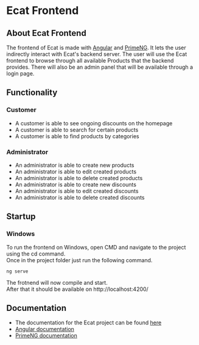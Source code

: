 # Ecat Frontend

## About Ecat Frontend
The frontend of Ecat is made with [Angular](https://angular.io/) and [PrimeNG](https://www.primefaces.org/primeng/).
It lets the user indirectly interact with Ecat's backend server. The user will use the Ecat frontend to browse through all available Products that the backend provides. There will also be an admin panel that will be available through a login page.

## Functionality
### Customer
- A customer is able to see ongoing discounts on the homepage
- A customer is able to search for certain products
- A customer is able to find products by categories

### Administrator
- An administrator is able to create new products
- An administrator is able to edit created products
- An administrator is able to delete created products
- An administrator is able to create new discounts
- An administrator is able to edit created discounts
- An administrator is able to delete created discounts

## Startup
### Windows
To run the frontend on Windows, open CMD and navigate to the project using the cd command.  
Once in the project folder just run the following command.
```
ng serve
```
The frotnend will now compile and start.  
After that it should be available on http://localhost:4200/

## Documentation
- The documentation for the Ecat project can be found [here](https://github.com/MichiBaum/ecat-backend/blob/master/tech_doku.docx)
- [Angular documentation](https://angular.io/docs)
- [PrimeNG documentation](https://www.primefaces.org/primeng/showcase/#/)
